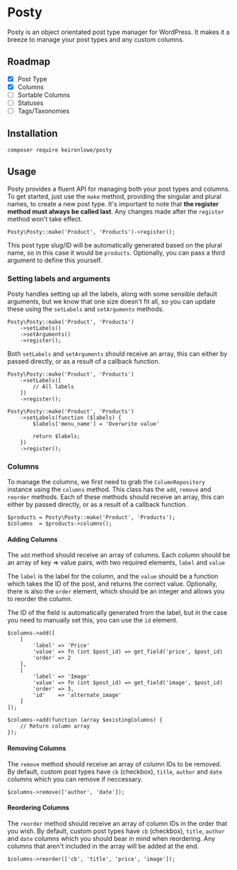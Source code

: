 # Posty
Posty is an object orientated post type manager for WordPress. It makes it a breeze to manage your post types and any custom columns.

## Roadmap
- [x] Post Type
- [x] Columns
- [ ] Sortable Columns
- [ ] Statuses
- [ ] Tags/Taxonomies

## Installation
```
composer require keironlowe/posty
```

## Usage
Posty provides a fluent API for managing both your post types and columns. To get started, just use the `make` method, providing the singular and plural names, to create a new post type. It's important to note that **the register method must always be called last**. Any changes made after the `register` method won't take effect. 
```
Posty\Posty::make('Product', 'Products')->register();
```
This post type slug/ID will be automatically generated based on the plural name, so in this case it would be `products`. Optionally, you can pass a third argument to define this yourself.

### Setting labels and arguments
Posty handles setting up all the labels, along with some sensible default arguments, but we know that one size doesn't fit all, so you can update these using the `setLabels` and `setArguments` methods.
```
Posty\Posty::make('Product', 'Products')
    ->setLabels()
    ->setArguments()
    ->register();
```
Both `setLabels` and `setArguments` should receive an array, this can either by passed directly, or as a result of a callback function.
```
Posty\Posty::make('Product', 'Products')
    ->setLabels([
        // All labels
    ])
    ->register();
```
```
Posty\Posty::make('Product', 'Products')
    ->setLabels(function ($labels) {
        $labels['menu_name'] = 'Overwrite value'

        return $labels;
    })
    ->register();
```

### Columns
To manage the columns, we first need to grab the `ColumnRepository` instance using the `columns` method. This class has the `add`, `remove` and `reorder` methods. Each of these methods should receive an array, this can either by passed directly, or as a result of a callback function.
```
$products = Posty\Posty::make('Product', 'Products');
$columns  = $products->columns();
```

#### Adding Columns
The `add` method should receive an array of columns. Each column should be an array of key => value pairs, with two required elements, `label` and `value`

The `label` is the label for the column, and the `value` should be a function which takes the ID of the post, and returns the correct value. Optionally, there is also the `order` element, which should be an integer and allows you to reorder the column.

The ID of the field is automatically generated from the label, but in the case you need to manually set this, you can use the `id` element.
```
$columns->add([
    [
        'label' => 'Price'
        'value' => fn (int $post_id) => get_field('price', $post_id)
        'order' => 2
    ],
    [
        'label' => 'Image'
        'value' => fn (int $post_id) => get_field('image', $post_id)
        'order' => 3,
        'id'    => 'alternate_image'
    ]
]);

$columns->add(function (array $existingColumns) {
    // Return column array
});
```

#### Removing Columns
The `remove` method should receive an array of column IDs to be removed. By default, custom post types have `cb` (checkbox), `title`, `author` and `date` columns which you can remove if neccessary.
```
$columns->remove(['author', 'date']);
```

#### Reordering Columns
The `reorder` method should receive an array of column IDs in the order that you wish. By default, custom post types have `cb` (checkbox), `title`, `author` and `date` columns which you should bear in mind when reordering. Any columns that aren't included in the array will be added at the end.
```
$columns->reorder(['cb', 'title', 'price', 'image']);
``` 